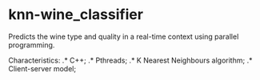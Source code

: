 # knn-wine_classifier
Predicts the wine type and quality in a real-time context using parallel programming.

Characteristics:
.* C++;
.* Pthreads;
.* K Nearest Neighbours algorithm;
.* Client-server model;
